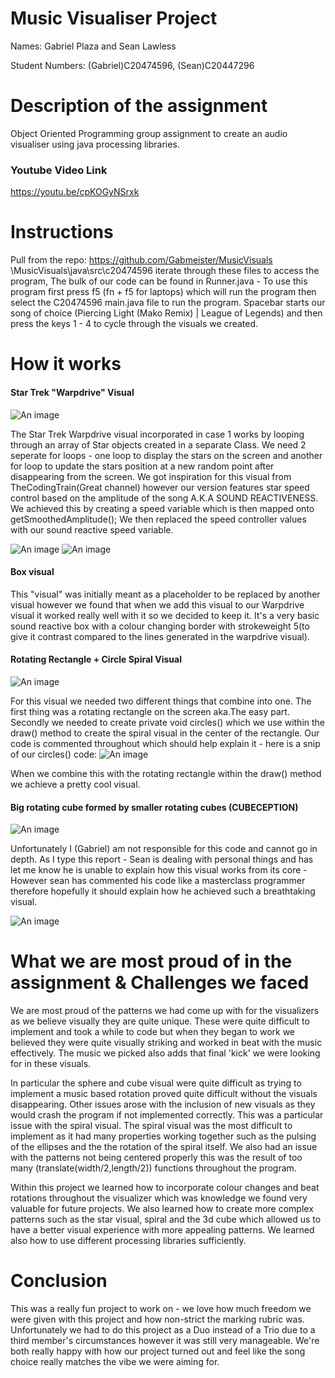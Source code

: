 # Music Visualiser Project

Names: Gabriel Plaza and Sean Lawless
 
Student Numbers: (Gabriel)C20474596, (Sean)C20447296 

# Description of the assignment
Object Oriented Programming group assignment to create an audio visualiser using java processing libraries. 
### Youtube Video Link
https://youtu.be/cpKOGyNSrxk


# Instructions
Pull from the repo: https://github.com/Gabmeister/MusicVisuals \MusicVisuals\java\src\c20474596 iterate through these files to access the program, The bulk of our code can be found in Runner.java - To use this program first press f5 (fn + f5 for laptops) which will run the program then select the C20474596 main.java file to run the program. Spacebar starts our song of choice (Piercing Light (Mako Remix) | League of Legends) and then press the keys 1 - 4 to cycle through the visuals we created.

# How it works
#### Star Trek "Warpdrive" Visual
![An image](images/report2.PNG)

The Star Trek Warpdrive visual incorporated in case 1 works by looping through an array of Star objects created in a separate Class. We need 2 seperate for loops - one loop to display the stars on the screen and another for loop to update the stars position at a new random point after disappearing from the screen. We got inspiration for this visual from TheCodingTrain(Great channel) however our version features star speed control based on the amplitude of the song A.K.A SOUND REACTIVENESS. We achieved this by creating a speed variable which is then mapped onto getSmoothedAmplitude(); We then replaced the speed controller values with our sound reactive speed variable.

![An image](images/report.PNG)
![An image](images/report1.PNG)


#### Box visual
This "visual" was initially meant as a placeholder to be replaced by another visual however we found that when we add this visual to our Warpdrive visual it worked really well with it so we decided to keep it. It's a very basic sound reactive box with a colour changing border with strokeweight 5(to give it contrast compared to the lines generated in the warpdrive visual).

#### Rotating Rectangle + Circle Spiral Visual
![An image](images/report3.PNG)

For this visual we needed two different things that combine into one. The first thing was a rotating rectangle on the screen aka.The easy part. Secondly we needed to create private void circles() which we use within the draw() method to create the spiral visual in the center of the rectangle. Our code is commented throughout which should help explain it - here is a snip of our circles() code: 
![An image](images/circles.PNG)

When we combine this with the rotating rectangle within the draw() method we achieve a pretty cool visual.

#### Big rotating cube formed by smaller rotating cubes (CUBECEPTION)
![An image](images/report4.PNG)

Unfortunately I (Gabriel) am not responsible for this code and cannot go in depth. As I type this report - Sean is dealing with personal things and has let me know he is unable to explain how this visual works from its core - However sean has commented his code like a masterclass programmer therefore hopefully it should explain how he achieved such a breathtaking visual.

![An image](images/inception.PNG)

# What we are most proud of in the assignment & Challenges we faced
We are most proud of the patterns we had come up with for the visualizers as we believe visually they are quite unique. These were quite difficult to implement and took a while to code but when they began to work we believed they were quite visually striking and worked in beat with the music effectively. The music we picked also adds that final 'kick' we were looking for in these visuals.

In particular the sphere and cube visual were quite difficult as trying to implement a music based rotation proved quite difficult without the visuals disappearing. Other issues arose with the inclusion of new visuals as they would crash the program if not implemented correctly. This was a particular issue with the spiral visual. The spiral visual was the most difficult to implement as it had many properties working together such as the pulsing of the ellipses and the the rotation of the spiral itself. We also had an issue with the patterns not being centered properly this was the result of too many (translate(width/2,length/2)) functions throughout the program.

Within this project we learned how to incorporate colour changes and beat rotations throughout the visualizer which was knowledge we found very valuable for future projects. We also learned how to create more complex patterns such as the star visual, spiral and the 3d cube which allowed us to have a better visual experience with more appealing patterns. We learned also how to use different processing libraries sufficiently.

# Conclusion
This was a really fun project to work on - we love how much freedom we were given with this project and how non-strict the marking rubric was. Unfortunately we had to do this project as a Duo instead of a Trio due to a third member's circumstances however it was still very manageable. We're both really happy with how our project turned out and feel like the song choice really matches the vibe we were aiming for.
